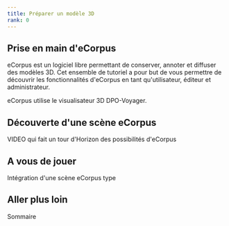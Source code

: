 ```yaml
---
title: Préparer un modèle 3D
rank: 0
---
```


## Prise en main d'eCorpus

eCorpus est un logiciel libre permettant de conserver, annoter et diffuser des modèles 3D. Cet ensemble de tutoriel a pour but de vous permettre de découvrir les fonctionnalités d'eCorpus en tant qu'utilisateur, éditeur et administrateur.

eCorpus utilise le visualisateur 3D DPO-Voyager.


## Découverte d'une scène eCorpus

VIDEO qui fait un tour d'Horizon des possibilités d'eCorpus

## A vous de jouer

Intégration d'une scène eCorpus type

## Aller plus loin

Sommaire